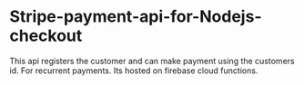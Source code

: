 # Stripe-payment-api-for-Nodejs-checkout
This api registers the customer and can make payment using the customers id. For recurrent payments. Its hosted on firebase cloud functions.

